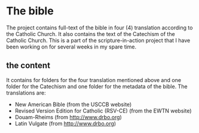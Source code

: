 # The bible
The project contains full-text of the bible in four (4) translation according to the Catholic Church. It also contains the text of the Catechism of the Catholic Church. This is a part of the scripture-in-action project that I have been working on for several weeks in my spare time.

## the content
It contains for folders for the four translation mentioned above and one folder for the Catechism and one folder for the metadata of the bible. The translations are:

- New American Bible (from the USCCB website)
- Revised Version Edition for Catholic (RSV-CE) (from the EWTN website)
- Douam-Rheims (from http://www.drbo.org)
- Latin Vulgate (from http://www.drbo.org)

